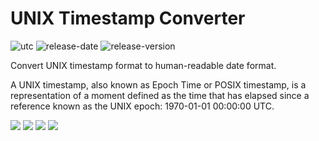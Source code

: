 # UNIX Timestamp Converter 
![utc](https://github.com/ramustha/unix-timestamp/actions/workflows/github-actions.yml/badge.svg)
![release-date](https://img.shields.io/github/release-date/ramustha/unix-timestamp)
![release-version](https://img.shields.io/github/v/release/ramustha/unix-timestamp)

<p>Convert UNIX timestamp format to human-readable date format.

A UNIX timestamp, also known as Epoch Time or POSIX timestamp, is a representation of a moment defined as the time that has elapsed since a reference known as the UNIX epoch: 1970-01-01 00:00:00 UTC.</p>

![](img/unix0.png)
![](img/unix1.png)
![](img/unix2.png)
![](img/unix3.png)


